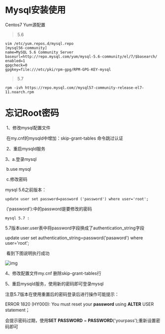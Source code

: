 # Mysql安装使用

Centos7 Yum源配置

> 5.6

```shell
vim /etc/yum.repos.d/mysql.repo
[mysql56-community]
name=MySQL 5.6 Community Server
baseurl=http://repo.mysql.com/yum/mysql-5.6-community/el/7/$basearch/
enabled=1
gpgcheck=0
gpgkey=file:///etc/pki/rpm-gpg/RPM-GPG-KEY-mysql
```

> 5.7

```shell
rpm -ivh https://repo.mysql.com//mysql57-community-release-el7-11.noarch.rpm
```

# 忘记Root密码

​    1、修改mysql配置文件

​           在my.cnf的mysqld中增加：skip-grant-tables 命令跳过认证

​      2、重启mysqld服务

3、a.登录mysql

​      b.use mysql

​      c.修改密码

 mysql 5.6之前版本：

 	update user set password=password ('password') where user='root';

​        ('password'):中的password是要修改的密码

  	mysql 5.7 : 

5.7版本user.user表中将password字段换成了authentication_string字段

update user set authentication_string=password('pasaword') where user='root';

​    看到下图说明执行成功

![img](https://gitee.com/zhus2015/images/raw/master/docimg/20210310154804.png) 

4、修改配置文件my.cnf 删除skip-grant-tables行

5、重启mysqld服务，使用新的密码即可登录mysql

注意5.7版本在使用重置后的密码登录后进行操作可能提示：

ERROR 1820 (HY000): You must reset your **password** using **ALTER** USER statement；

会提示密码过期，使用**SET** **PASSWORD** = **PASSWORD**('yourpass');重新设置密码即可